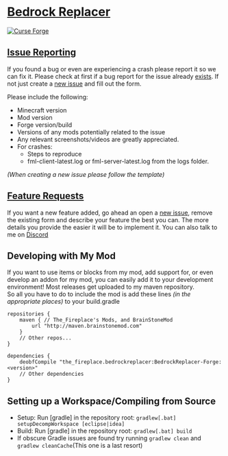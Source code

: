 [Bedrock Replacer](https://minecraft.curseforge.com/projects/bedrock-replacer)
============================================================================

[![Curse Forge](http://cf.way2muchnoise.eu/short_237108_downloads.svg)](https://minecraft.curseforge.com/projects/bedrock-replacer)

[Issue Reporting](https://github.com/The-Fireplace/Bedrock-Replacer/issues)
------------------------------------------------------------------

If you found a bug or even are experiencing a crash please report it so we can fix it. Please check at first if a bug report for the issue already
[exists](https://github.com/The-Fireplace/Bedrock-Replacer/issues). If not just create a [new issue](https://github.com/The-Fireplace/Bedrock-Replacer/issues/new) and fill out the
form.

Please include the following:

* Minecraft version
* Mod version
* Forge version/build
* Versions of any mods potentially related to the issue 
* Any relevant screenshots/videos are greatly appreciated.
* For crashes:
  * Steps to reproduce
  * fml-client-latest.log or fml-server-latest.log from the logs folder.
 
*(When creating a new issue please follow the template)*

[Feature Requests](https://github.com/The-Fireplace/Bedrock-Replacer/issues)
-------------------------------------------------------------------

If you want a new feature added, go ahead an open a [new issue](https://github.com/The-Fireplace/Bedrock-Replacer/issues/new), remove the existing form and describe your
feature the best you can. The more details you provide the easier it will be to implement it.
You can also talk to me on [Discord](https://discord.gg/29aj3Ah)

Developing with My Mod
----------------------

If you want to use items or blocks from my mod, add support for, or even develop an addon for my mod, you can easily add it to your development environment! Most
releases get uploaded to my maven repository.  
So all you have to do to include the mod is add these lines *(in the appropriate places)* to your build.gradle

    repositories {
        maven { // The_Fireplace's Mods, and BrainStoneMod
            url "http://maven.brainstonemod.com"
        }
        // Other repos...
    }
    
    dependencies {
        deobfCompile "the_fireplace.bedrockreplacer:BedrockReplacer-Forge:<version>"
        // Other dependencies
    }

Setting up a Workspace/Compiling from Source
--------------------------------------------

* Setup: Run [gradle] in the repository root: `gradlew[.bat] setupDecompWorkspace [eclipse|idea]`
* Build: Run [gradle] in the repository root: `gradlew[.bat] build`
* If obscure Gradle issues are found try running `gradlew clean` and `gradlew cleanCache`(This one is a last resort)
